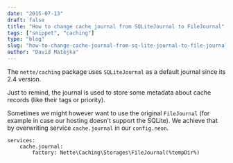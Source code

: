 ```yaml
---
date: "2015-07-13"
draft: false
title: "How to change cache journal from SQLiteJournal to FileJournal"
tags: ["snippet", "caching"]
type: "blog"
slug: "how-to-change-cache-journal-from-sq-lite-journal-to-file-journal"
author: "David Matějka"
---
```


The `nette/caching` package uses `SQLiteJournal` as a default journal since its 2.4 version.

Just to remind, the journal is used to store some metadata about cache records (like their tags or priority).

Sometimes we might however want to use the original `FileJournal` (for example in case our hosting doesn't support the SQLite). We achieve that by overwriting service `cache.journal` in our `config.neon`.

```neon
services:
    cache.journal:
        factory: Nette\Caching\Storages\FileJournal(%tempDir%)
```
